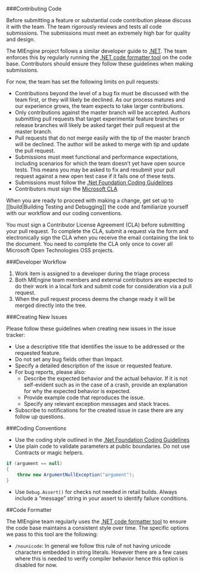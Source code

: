 ###Contributing Code

Before submitting a feature or substantial code contribution please discuss it with the team. The team rigorously reviews and tests all code submissions. The submissions must meet an extremely high bar for quality and design. 

The MIEngine project follows a similar developer guide to [.NET](https://github.com/dotnet/corefx/wiki/Developer-Guide).  The team enforces this by regularly running the [.NET code formatter tool](https://github.com/dotnet/codeformatter) on the code base.  Contributors should ensure they follow these guidelines when making submissions.  

For now, the team has set the following limits on pull requests:

- Contributions beyond the level of a bug fix must be discussed with the team first, or they will likely be declined. As our process matures and our experience grows, the team expects to take larger contributions.
- Only contributions against the master branch will be accepted. Authors submitting pull requests that target experimental feature branches or release branches will likely be asked target their pull request at the master branch.
- Pull requests that do not merge easily with the tip of the master branch will be declined. The author will be asked to merge with tip and update the pull request.
- Submissions must meet functional and performance expectations, including scenarios for which the team doesn’t yet have open source tests. This means you may be asked to fix and resubmit your pull request against a new open test case if it fails one of these tests.
- Submissions must follow the [.Net Foundation Coding Guidelines](https://github.com/dotnet/corefx/blob/master/Documentation/coding-style.mde)
- Contributors must sign the [Microsoft CLA](https://cla.microsoft.com/)


When you are ready to proceed with making a change, get set up to [[build|Building Testing and Debugging]] the code and familiarize yourself with our workflow and our coding conventions.

You must sign a Contributor License Agreement (CLA) before submitting your pull request. To complete the CLA, submit a request via the form and electronically sign the CLA when you receive the email containing the link to the document. You need to complete the CLA only once to cover all Microsoft Open Technologies OSS projects.

###Developer Workflow

1. Work item is assigned to a developer during the triage process
2. Both MIEngine team members and external contributors are expected to do their work in a local fork and submit code for consideration via a pull request.
3. When the pull request process deems the change ready it will be merged directly into the tree. 

###Creating New Issues

Please follow these guidelines when creating new issues in the issue tracker:

- Use a descriptive title that identifies the issue to be addressed or the requested feature.
- Do not set any bug fields other than Impact.
- Specify a detailed description of the issue or requested feature.
- For bug reports, please also:
    - Describe the expected behavior and the actual behavior. If it is not self-evident such as in the case of a crash, provide an explanation for why the expected behavior is expected.
    - Provide example code that reproduces the issue.
    - Specify any relevant exception messages and stack traces.
- Subscribe to notifications for the created issue in case there are any follow up questions.

###Coding Conventions

- Use the coding style outlined in the [.Net Foundation Coding Guidelines](https://github.com/dotnet/corefx/blob/master/Documentation/coding-style.md)
- Use plain code to validate parameters at public boundaries. Do not use Contracts or magic helpers.

```csharp
if (argument == null)
{
    throw new ArgumentNullException("argument");
}
```

- Use `Debug.Assert()` for checks not needed in retail builds. Always include a “message” string in your assert to identify failure conditions.

##Code Formatter

The MIEngine team regularly uses the [.NET code formatter tool](https://github.com/dotnet/codeformatter) to ensure the code base maintains a consistent style over time.  The specific options we pass to this tool are the following:

- `/nounicode`: In general we follow this rule of not having unicode characters embedded in string literals. However there are a few cases where this is needed to verify compiler behavior hence this option is disabled for now. 